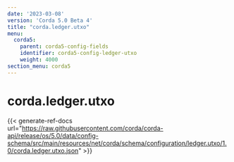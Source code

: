 ```yaml
---
date: '2023-03-08'
version: 'Corda 5.0 Beta 4'
title: "corda.ledger.utxo"
menu:
  corda5:
    parent: corda5-config-fields
    identifier: corda5-config-ledger-utxo
    weight: 4000
section_menu: corda5
---
```

# corda.ledger.utxo
{{< generate-ref-docs url="https://raw.githubusercontent.com/corda/corda-api/release/os/5.0/data/config-schema/src/main/resources/net/corda/schema/configuration/ledger.utxo/1.0/corda.ledger.utxo.json" >}}